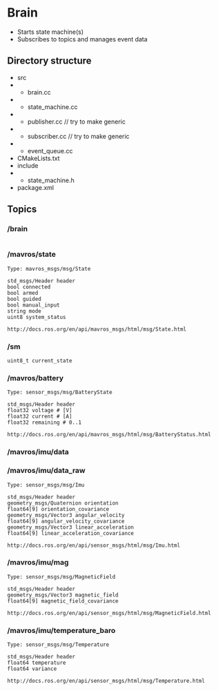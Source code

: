 # Brain
- Starts state machine(s)
- Subscribes to topics and manages event data

## Directory structure
- src
- - brain.cc
- - state\_machine.cc
- - publisher.cc  // try to make generic
- - subscriber.cc // try to make generic
- - event\_queue.cc
- CMakeLists.txt
- include
- - state\_machine.h
- package.xml

## Topics
### /brain
```
```

### /mavros/state
```
Type: mavros_msgs/msg/State

std_msgs/Header header
bool connected
bool armed
bool guided
bool manual_input
string mode
uint8 system_status

http://docs.ros.org/en/api/mavros_msgs/html/msg/State.html
```

### /sm
```
uint8_t current_state 
```

### /mavros/battery
```
Type: sensor_msgs/msg/BatteryState

std_msgs/Header header
float32 voltage # [V]
float32 current # [A]
float32 remaining # 0..1

http://docs.ros.org/en/api/mavros_msgs/html/msg/BatteryStatus.html
```

### /mavros/imu/data
### /mavros/imu/data\_raw
```
Type: sensor_msgs/msg/Imu

std_msgs/Header header
geometry_msgs/Quaternion orientation
float64[9] orientation_covariance
geometry_msgs/Vector3 angular_velocity
float64[9] angular_velocity_covariance
geometry_msgs/Vector3 linear_acceleration
float64[9] linear_acceleration_covariance

http://docs.ros.org/en/api/sensor_msgs/html/msg/Imu.html
```
### /mavros/imu/mag     
```
Type: sensor_msgs/msg/MagneticField

std_msgs/Header header
geometry_msgs/Vector3 magnetic_field
float64[9] magnetic_field_covariance

http://docs.ros.org/en/api/sensor_msgs/html/msg/MagneticField.html
```
### /mavros/imu/temperature\_baro
```
Type: sensor_msgs/msg/Temperature

std_msgs/Header header
float64 temperature
float64 variance

http://docs.ros.org/en/api/sensor_msgs/html/msg/Temperature.html
```
